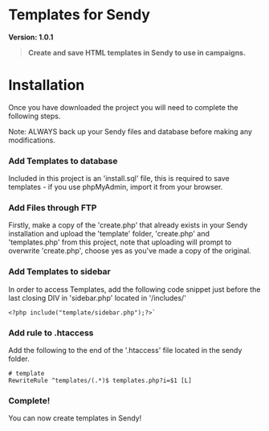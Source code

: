 Templates for Sendy
===========

**Version: 1.0.1**

> **Create and save HTML templates in Sendy to use in campaigns.**

Installation
=====

Once you have downloaded the project you will need to complete the following steps.

Note: ALWAYS back up your Sendy files and database before making any modifications.

### Add Templates to database

Included in this project is an 'install.sql' file, this is required to save templates - if you use phpMyAdmin, import it from your browser.

### Add Files through FTP

Firstly, make a copy of the 'create.php' that already exists in your Sendy installation and upload the 'template' folder, 'create.php' and 'templates.php' from this project, note that uploading will prompt to overwrite 'create.php', choose yes as you've made a copy of the original.

### Add Templates to sidebar

In order to access Templates, add the following code snippet just before the last closing DIV in 'sidebar.php' located in '/includes/'

    <?php include("template/sidebar.php");?>`

### Add rule to .htaccess

Add the following to the end of the '.htaccess' file located in the sendy folder.

    # template
    RewriteRule ^templates/(.*)$ templates.php?i=$1 [L]

### Complete! 

You can now create templates in Sendy!
